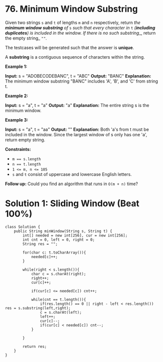 # 76. Minimum Window Substring
Given two strings  `s`  and  `t`  of lengths  `m`  and  `n`  respectively, return  _the  **minimum window substring**  of_ `s` _such that every character in_ `t` _(**including duplicates**) is included in the window. If there is no such substring__, return the empty string_ `""`_._

The testcases will be generated such that the answer is  **unique**.

A  **substring**  is a contiguous sequence of characters within the string.

**Example 1:**

**Input:** s = "ADOBECODEBANC", t = "ABC"
**Output:** "BANC"
**Explanation:** The minimum window substring "BANC" includes 'A', 'B', and 'C' from string t.

**Example 2:**

**Input:** s = "a", t = "a"
**Output:** "a"
**Explanation:** The entire string s is the minimum window.

**Example 3:**

**Input:** s = "a", t = "aa"
**Output:** ""
**Explanation:** Both 'a's from t must be included in the window.
Since the largest window of s only has one 'a', return empty string.

**Constraints:**

-   `m == s.length`
-   `n == t.length`
-   `1 <= m, n <= 105`
-   `s`  and  `t`  consist of uppercase and lowercase English letters.

**Follow up:** Could you find an algorithm that runs in `O(m + n)` time?

# Solution 1: Sliding Window (Beat 100%)
```
class Solution {
    public String minWindow(String s, String t) {
        int[] needed = new int[256], cur = new int[256];
        int cnt = 0, left = 0, right = 0;
        String res = "";
        
        for(char c: t.toCharArray()){
            needed[c]++;
        }
        
        while(right < s.length()){
            char c = s.charAt(right);
            right++;
            cur[c]++;
            
            if(cur[c] <= needed[c]) cnt++;
            
            while(cnt == t.length()){
                if(res.length() == 0 || right - left < res.length()) res = s.substring(left,right);
                c = s.charAt(left);
                left++;
                cur[c]--;
                if(cur[c] < needed[c]) cnt--;
            }
            
        }
        
        return res;
    }
}
```
